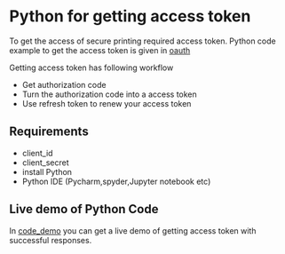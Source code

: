 
# Python for getting access token

To get the access of secure printing  required access token. Python code example to get the access token is given in [oauth](oauth.py) 

Getting access token has following workflow

- Get authorization code 
- Turn the authorization code into a access token
- Use refresh token to  renew your access token

## Requirements

- client_id
- client_secret
- install Python
- Python IDE (Pycharm,spyder,Jupyter notebook etc)


## Live demo of Python Code

In [code_demo](oauth_live_demo_python.ipynb) you can get a live demo of getting access token with successful responses.

